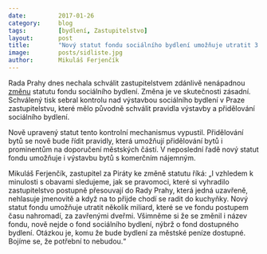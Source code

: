 ```yaml
---
date:         2017-01-26
category:     blog
tags:         [bydlení, Zastupitelstvo]
layout:       post
title:        "Nový statut fondu sociálního bydlení umožňuje utratit 3 miliardy korun bez kontroly zastupitelstva" 
image:        posts/sidliste.jpg
author:       Mikuláš Ferjenčík
---
```


Rada Prahy dnes nechala schválit zastupitelstvem zdánlivě nenápadnou [změnu](/assets/pdf/4764.pdf) statutu fondu sociálního bydlení. Změna je ve skutečnosti zásadní. Schválený tisk sebral kontrolu nad výstavbou sociálního bydlení v Praze zastupitelstvu, které mělo původně schválit pravidla výstavby a přidělování sociálního bydlení. 

Nově upravený statut tento kontrolní mechanismus vypustil. Přidělování bytů se nově bude řídit pravidly, která umožňují přidělování bytů i prominentům na doporučení městských částí. V neposlední řadě nový statut fondu umožňuje i výstavbu bytů s komerčním nájemným. 

Mikuláš Ferjenčík, zastupitel za Piráty ke změně statutu říká: „I vzhledem k minulosti s obavami sledujeme, jak se pravomoci, které si vyhradilo zastupitelstvo postupně přesouvají do Rady Prahy, která jedná uzavřeně, nehlasuje jmenovitě a když na to přijde chodí se radit do kuchyňky. Nový statut fondu umožňuje utratit několik miliard, které se ve fondu postupem času nahromadí, za zavřenými dveřmi. Všimněme si že se změnil i název fondu, nově nejde o fond sociálního bydlení, nýbrž o fond dostupného bydlení. Otázkou je, komu že bude bydlení za městské peníze dostupné. Bojíme se, že potřební to nebudou.“

